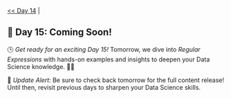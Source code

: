 [<< Day 14](../14_Working%20with%20APIs%20and%20JSON/14_Working%20with%20APIs%20and%20JSON.md) | <!--[Day 15 >>](../)-->
## 🚀 Day 15: Coming Soon!
🕒 *Get ready for an exciting Day 15!* Tomorrow, we dive into *Regular Expressions* with hands-on examples and insights to deepen your Data Science knowledge. 🔧✨

🔔 *Update Alert*: Be sure to check back tomorrow for the full content release! Until then, revisit previous days to sharpen your Data Science skills.
